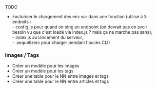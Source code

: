 TODO

- Factoriser le chargement des env var dans une fonction
  (utilisé à 3 endroits : <br> - config.js pour quand on ping un endpoint (on devrait pas en avoir besoin vu que c'est loadé via index.js ? mais ça ne marche pas sans), <br> - index.js au lancement du serveur, <br> - .sequelizerc pour charger pendant l'accès CLI)<br>

### Images / Tags

- Créer un modèle pour les images
- Créer un modèle pour les tags
- Créer une table pour le NN entre images et tags
- Créer une table pour le NN entre articles et tags
